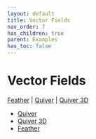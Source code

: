 ```yaml
---
layout: default
title: Vector Fields
nav_order: 7
has_children: true
parent: Examples
has_toc: false
---
```

# Vector Fields

[Feather]() | [Quiver](#quiver) | [Quiver 3D]()
 


- [Quiver](vector-fields/quiver.md)
- [Quiver 3D](vector-fields/quiver-3d.md)
- [Feather](vector-fields/feather.md)


<!-- Generated with mdsplit: https://github.com/alandefreitas/mdsplit -->

